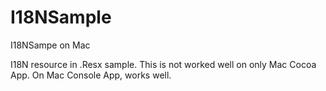 # I18NSample
I18NSampe on Mac

I18N resource in .Resx sample.
This is not worked well on only Mac Cocoa App.
On Mac Console App, works well.

